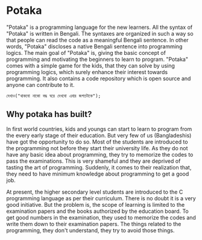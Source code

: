 # Potaka
"Potaka" is a programming language for the new learners. All the syntax of "Potaka" is written in Bengali. The syntaxes are organized in such a way so that people can read the code as a meaningful Bengali sentence. In other words, "Potaka" discloses a native Bengali sentence into programming logics. The main goal of "Potaka" is, giving the basic concept of programming and motivating the beginners to learn to program. "Potaka" comes with a simple game for the kids, that they can  solve by using programming logics, which surely enhance their interest towards programming. It also contains a code repository which is open source and anyone can contribute to it.

```
দেখাও("থাকবো নাকো বদ্ধ ঘরে দেখবো এবার জগতটাকে");
```

## Why potaka has built?

In first world countries, kids and youngs can start to learn to program from the every early stage of their education. But very few of us (Bangladeshis) have got the opportunity to do so. Most of the students are introduced to the programming not before they start their university life. As they do not have any basic idea about programming,  they try to memorize the codes to pass the examinations. This is very shameful and they are deprived of tasting the art of programming. Suddenly, it comes to their realization that, they need to have minimum knowledge about programming to get a good job.

At present, the higher secondary level students are introduced to the C programming language as per their curriculum. There is no doubt it is a very good initiative. But the problem is, the scope of learning is limited to the examination papers and the books authorized by the education board. To get good numbers in the examination, they used to memorize the codes and write them down to their examination papers. The things related to the programming, they don't understand, they try to avoid those things.
